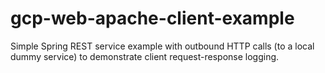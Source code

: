 # gcp-web-apache-client-example
Simple Spring REST service example with outbound HTTP calls (to a local dummy service) to demonstrate client request-response logging.
